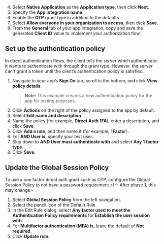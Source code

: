 4. Select **Native Application** as the **Application type**, then click **Next**.
5. Specify the **App integration name**.
6. Enable the **OTP** grant type in addition to the defaults.
7. Select **Allow everyone in your organization to access**, then click **Save**.
8. From the **General** tab of your app integration, copy and save the generated **Client ID** value to implement your authorization flow.

## Set up the authentication policy

In direct authentication flows, the client tells the server which authenticator it wants to authenticate with through the grant type. However, the server can't grant a token until the client’s authentication policy is satisfied.

1. Navigate to your app’s **Sign On** tab, scroll to the bottom, and click **View policy details**.
    >**Note:** This example creates a new authentication policy for the app for testing purposes.
1. Click **Actions** on the right of the policy assigned to the app by default.
1. Select **Edit name and description**.
1. Name the policy (for example, **Direct Auth 1FA**), enter a description, and click **Save**.
1. Click **Add a rule**, and then name it (for example, **1Factor**).
1. For **AND User is**, specify your test user.
1. Skip down to **AND User must authenticate with** and select **Any 1 factor type**.
1. Click **Save**.

## Update the Global Session Policy

To use a one factor direct auth grant such as OTP, configure the Global Session Policy to not have a password requirement.<!-- After phase 1, this may change>

1. Select **Global Session Policy** from the left navigation.
1. Select the pencil icon of the Default Rule.
1. in the Edit Rule dialog, select **Any factor used to meet the Authentication Policy requirements** for **Establish the user session with**.
1. For **Multifactor authentication (MFA) is**, leave the default of **Not required**.
1. Click **Update rule**.
